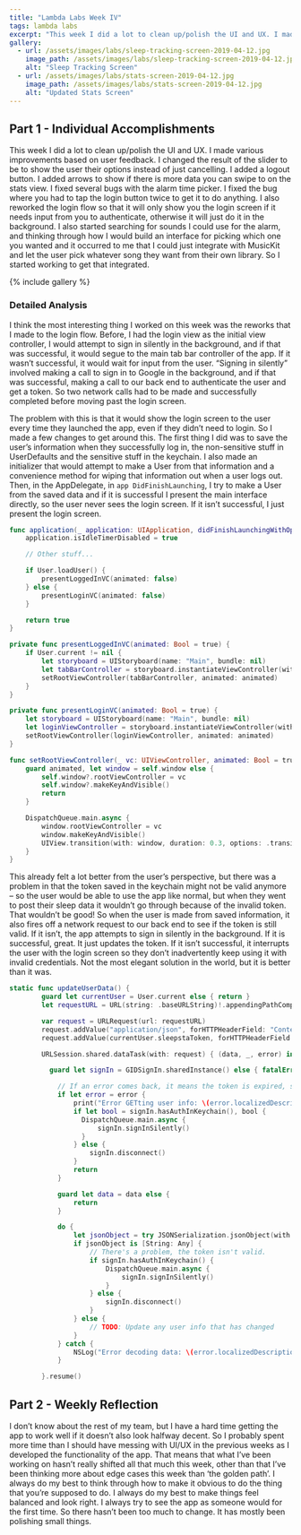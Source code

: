 ```yaml
---
title: "Lambda Labs Week IV"
tags: lambda labs
excerpt: "This week I did a lot to clean up/polish the UI and UX. I made various improvements  based on user feedback. I changed the result of the slider to be to show the user their options instead of just cancelling."
gallery:
  - url: /assets/images/labs/sleep-tracking-screen-2019-04-12.jpg
    image_path: /assets/images/labs/sleep-tracking-screen-2019-04-12.jpg
    alt: "Sleep Tracking Screen"
  - url: /assets/images/labs/stats-screen-2019-04-12.jpg
    image_path: /assets/images/labs/stats-screen-2019-04-12.jpg
    alt: "Updated Stats Screen"
---
```

## Part 1 - Individual Accomplishments
This week I did a lot to clean up/polish the UI and UX. I made various improvements  based on user feedback. I changed the result of the slider to be to show the user their options instead of just cancelling. I added a logout button. I added arrows to show if there is more data you can swipe to on the stats view. I fixed several bugs with the alarm time picker. I fixed the bug where you had to tap the login button twice to get it to do anything. I also reworked the login flow so that it will only show you the login screen if it needs input from you to authenticate, otherwise it will just do it in the background. I also started searching for sounds I could use for the alarm, and thinking through how I would build an interface for picking which one you wanted and it occurred to me that I could just integrate with MusicKit and let the user pick whatever song they want from their own library. So I started working to get that integrated.

{% include gallery %}

### Detailed Analysis
I think the most interesting thing I worked on this week was the reworks that I made to the login flow. Before, I had the login view as the initial view controller, I would attempt to sign in silently in the background, and if that was successful, it would segue to the main tab bar controller of the app. If it wasn’t successful, it would wait for input from the user. “Signing in silently” involved making a call to sign in to Google in the background, and if that was successful, making a call to our back end to authenticate the user and get a token. So two network calls had to be made and successfully completed before moving past the login screen.

The problem with this is that it would show the login screen to the user every time they launched the app, even if they didn’t need to login. So I made a few changes to get around this. The first thing I did was to save the user’s information when they successfully log in, the non-sensitive stuff in UserDefaults and the sensitive stuff in the keychain. I also made an initializer that would attempt to make a User from that information and a convenience method for wiping that information out when a user logs out. Then, in the AppDelegate, in `app DidFinishLaunching`, I try to make a User from the saved data and if it is successful I present the main interface directly, so the user never sees the login screen. If it isn’t successful, I just present the login screen.

```swift
func application(_ application: UIApplication, didFinishLaunchingWithOptions launchOptions: [UIApplication.LaunchOptionsKey: Any]?) -> Bool {
    application.isIdleTimerDisabled = true

    // Other stuff...

    if User.loadUser() {
        presentLoggedInVC(animated: false)
    } else {
        presentLoginVC(animated: false)
    }

    return true
}

private func presentLoggedInVC(animated: Bool = true) {
    if User.current != nil {
        let storyboard = UIStoryboard(name: "Main", bundle: nil)
        let tabBarController = storyboard.instantiateViewController(withIdentifier: .tabBarController)
        setRootViewController(tabBarController, animated: animated)
    }
}

private func presentLoginVC(animated: Bool = true) {
    let storyboard = UIStoryboard(name: "Main", bundle: nil)
    let loginViewController = storyboard.instantiateViewController(withIdentifier: .loginViewController)
    setRootViewController(loginViewController, animated: animated)
}

func setRootViewController(_ vc: UIViewController, animated: Bool = true) {
    guard animated, let window = self.window else {
        self.window?.rootViewController = vc
        self.window?.makeKeyAndVisible()
        return
    }

    DispatchQueue.main.async {
        window.rootViewController = vc
        window.makeKeyAndVisible()
        UIView.transition(with: window, duration: 0.3, options: .transitionFlipFromRight, animations: nil, completion: nil)
    }
}
```

This already felt a lot better from the user’s perspective, but there was a problem in that the token saved in the keychain might not be valid anymore – so the user would be able to use the app like normal, but when they went to post their sleep data it wouldn’t go through because of the invalid token. That wouldn’t be good! So when the user is made from saved information, it also fires off a network request to our back end to see if the token is still valid. If it isn’t, the app attempts to sign in silently in the background. If it is successful, great. It just updates the token. If it isn’t successful, it interrupts the user with the login screen so they don’t inadvertently keep using it with invalid credentials.  Not the most elegant solution in the world, but it is better than it was.

```swift
static func updateUserData() {
        guard let currentUser = User.current else { return }
        let requestURL = URL(string: .baseURLString)!.appendingPathComponent("users").appendingPathComponent("\(currentUser.sleepstaID)")

        var request = URLRequest(url: requestURL)
        request.addValue("application/json", forHTTPHeaderField: "Content-type")
        request.addValue(currentUser.sleepstaToken, forHTTPHeaderField: "Authorization")

        URLSession.shared.dataTask(with: request) { (data, _, error) in

          guard let signIn = GIDSignIn.sharedInstance() else { fatalError("No Google Sign In instance, something has gone wrong!") }

            // If an error comes back, it means the token is expired, so log back in with Google
            if let error = error {
                print("Error GETting user info: \(error.localizedDescription)")
                if let bool = signIn.hasAuthInKeychain(), bool {
                  DispatchQueue.main.async {
                      signIn.signInSilently()
                  }
                } else {
                    signIn.disconnect()
                }
                return
            }

            guard let data = data else {
                return
            }

            do {
                let jsonObject = try JSONSerialization.jsonObject(with: data, options: [])
                if jsonObject is [String: Any] {
                    // There's a problem, the token isn't valid.
                    if signIn.hasAuthInKeychain() {
                        DispatchQueue.main.async {
                            signIn.signInSilently()
                        }
                    } else {
                        signIn.disconnect()
                    }
                } else {
                    // TODO: Update any user info that has changed
                }
            } catch {
                NSLog("Error decoding data: \(error.localizedDescription)")
            }

        }.resume()
```

## Part 2 - Weekly Reflection
I don’t know about the rest of my team, but I have a hard time getting the app to work well if it doesn’t also look halfway decent. So I probably spent more time than I should have messing with UI/UX in the previous weeks as I developed the functionality of the app. That means that what I’ve been working on hasn’t really shifted all that much this week, other than that I’ve been thinking more about edge cases this week than ‘the golden path’. I always do my best to think through how to make it obvious to do the thing that you’re supposed to do. I always do my best to make things feel balanced and look right. I always try to see the app as someone would for the first time. So there hasn’t been too much to change. It has mostly been polishing small things.
